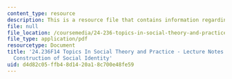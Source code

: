 ```yaml
---
content_type: resource
description: This is a resource file that contains information regarding session 10.
file: null
file_location: /coursemedia/24-236-topics-in-social-theory-and-practice-race-and-racism-fall-2014/d4d82c05ffb48d1420a18c700e48fe59_MIT24_236F14_Sess10.pdf
file_type: application/pdf
resourcetype: Document
title: '24.236F14 Topics In Social Theory and Practice - Lecture Notes: Race and the
  Construction of Social Identity'
uid: d4d82c05-ffb4-8d14-20a1-8c700e48fe59
---
```

